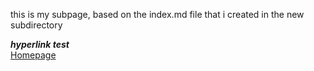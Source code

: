 this is my subpage, based on the index.md file that i created in the new subdirectory

***hyperlink test***  
[Homepage]()